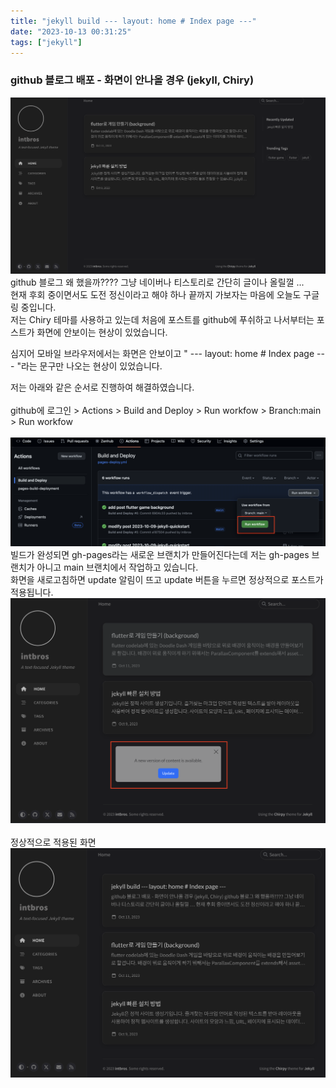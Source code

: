 ```yaml
---
title: "jekyll build --- layout: home # Index page ---"
date: "2023-10-13 00:31:25"
tags: ["jekyll"]
---
```

### github 블로그 배포 - 화면이 안나올 경우 (jekyll, Chiry)
![Alt text](/assets/2023-10-13_12.40.55.png)
<br>
github 블로그 왜 했을까???? 그냥 네이버나 티스토리로 간단히 글이나 올릴껄 ...
<br>
현재 후회 중이면서도 도전 정신이라고 해야 하나 끝까지 가보자는 마음에 오늘도 구글링 중입니다.
<br>
저는 Chiry 테마를 사용하고 있는데 처음에 포스트를 github에 푸쉬하고 나서부터는 포스트가 화면에 안보이는 현상이 있었습니다.

심지어 모바일 브라우저에서는 화면은 안보이고 " --- layout: home # Index page --- "라는 문구만 나오는 현상이 있었습니다.

저는 아래와 같은 순서로 진행하여 해결하였습니다.
<br>
<br>
github에 로그인 > Actions > Build and Deploy > Run workfow > Branch:main > Run workfow 
<br><br>
![Alt text](/assets/2023-10-13_12.55.04.png)
<br>
빌드가 완성되면 gh-pages라는 새로운 브랜치가 만들어진다는데 저는 gh-pages 브랜치가 아니고 main 브랜치에서 작업하고 있습니다.
<br>
화면을 새로고침하면 update 알림이 뜨고 update 버튼을 누르면 정상적으로 포스트가 적용됩니다.
![Alt text](/assets/2023-10-13_1.26.43.png)
<br>
<br>
정상적으로 적용된 화면
![Alt text](/assets/2023-10-13_1.27.02.png)